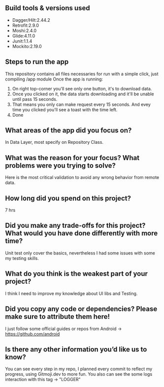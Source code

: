 ## Build tools & versions used

* Dagger/Hilt:2.44.2
* Retrofit:2.9.0
* Moshi:2.4.0
* Glide:4.11.0
* Junit:1.1.4
* Mockito:2.19.0

## Steps to run the app
This repository contains all files necessaries for run with a simple click, just compiling /app module
Once the app is running:
1) On right top-corner you'll see only one button, it's to download data.
2) Once you clicked on it, the data starts downloading and it'll be unable until pass 15 seconds.
3) That means you only can make request every 15 seconds. And evey time you clicked you'll see a toast with the time left.
4) Done

## What areas of the app did you focus on?
In Data Layer, most specify on Repository Class.

## What was the reason for your focus? What problems were you trying to solve?
Here is the most critical validation to avoid any wrong behavior from remote data.

## How long did you spend on this project?
7 hrs

## Did you make any trade-offs for this project? What would you have done differently with more time?
Unit test only cover the basics, nevertheless I had some issues with some my testing skills.

## What do you think is the weakest part of your project?
I think I need to improve my knowledge about UI libs and Testing.

## Did you copy any code or dependencies? Please make sure to attribute them here!
I just follow some official guides or repos from Android -> https://github.com/android

## Is there any other information you’d like us to know?
You can see every step in my repo, I planned every commit to reflect my progress, using Gitmoji.dev to more fun.
You also can see the some logs interaction with this tag -> "LOGGER"